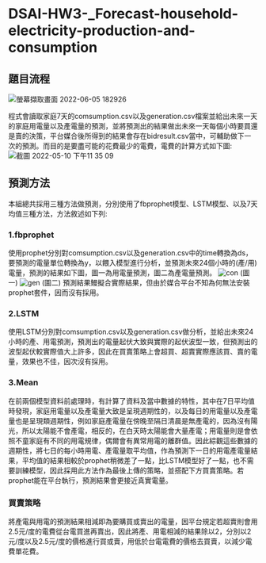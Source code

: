 # DSAI-HW3-_Forecast-household-electricity-production-and-consumption

## 題目流程
![螢幕擷取畫面 2022-06-05 182926](https://user-images.githubusercontent.com/48405514/172046264-adf99aa2-a01d-4e57-9a03-cffbf135e2e3.png)

程式會讀取家庭7天的comsumption.csv以及generation.csv檔案並給出未來一天的家庭用電量以及產電量的預測，並將預測出的結果做出未來一天每個小時要買還是賣的決策，平台媒合後所得到的結果會存在bidresult.csv當中，可輔助做下一次的預測。而目的是要盡可能的花費最少的電費，電費的計算方式如下圖:
![截圖 2022-05-10 下午11 35 09](https://user-images.githubusercontent.com/48405514/172046424-9d3c1e87-e334-4b4f-bdd7-3a1ee25ffcb2.png)

## 預測方法
本組總共採用三種方法做預測，分別使用了fbprophet模型、LSTM模型、以及7天均值三種方法，方法敘述如下列:

### 1.fbprophet
使用prophet分別對comsumption.csv以及generation.csv中的time轉換為ds，要預測的電量單位轉換為y，以餵入模型進行分析，並預測未來24個小時的(產/用)電量，預測的結果如下圖，圖一為用電量預測，圖二為產電量預測。
![con](https://user-images.githubusercontent.com/48405514/172047287-d761dd3a-9229-4e1b-a40c-586c5c37e64b.png)
(圖一)
![gen](https://user-images.githubusercontent.com/48405514/172047288-afb51ca0-27ea-452f-a7d4-d1feaac23972.png)
(圖二)
預測結果鰻擬合實際結果，但由於媒合平台不知為何無法安裝prophet套件，因而沒有採用。

### 2.LSTM
使用LSTM分別對comsumption.csv以及generation.csv做分析，並給出未來24小時的產、用電預測，預測出的電量起伏大致與實際的起伏波型一致，但預測出的波型起伏較實際值大上許多，因此在買賣策略上會超買、超賣實際應該買、賣的電量，效果也不佳，因次沒有採用。

### 3.Mean
在前兩個模型資料前處理時，有計算了資料及當中數據的特性，其中在7日平均值時發現，家庭用電量以及產電量大致是呈現週期性的，以及每日的用電量以及產電量也是呈現類週期性，例如家庭產電量在傍晚至隔日清晨是無產電的，因為沒有陽光，所以太陽能不會產電，相反的，在白天時太陽能會大量產電；用電量則是會依照不童家庭有不同的用電規律，偶爾會有異常用電的離群值。因此綜觀這些數據的週期性，將七日的每小時用電、產電量取平均值，作為預測下一日的用電產電量結果，平均值的結果相較於prophet稍微差了一點，比LSTM模型好了一點，也不需要訓練模型，因此採用此方法作為最後上傳的策略，並搭配下方買賣策略。若prophet能在平台執行，預測結果會更接近真實電量。

### 買賣策略
將產電與用電的預測結果相減即為要購買或賣出的電量，因平台規定若超賣則會用2.5元/度的電費從台電買進再賣出，因此將產、用電相減的結果除以2，分別以2元/度以及2.5元/度的價格進行買或賣，用低於台電電費的價格去買賣，以減少電費單花費。
